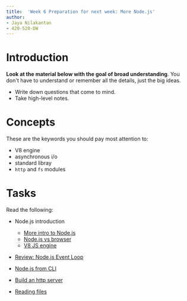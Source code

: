 ```yaml
---
title:  'Week 6 Preparation for next week: More Node.js'
author:
- Jaya Nilakantan
- 420-520-DW
---
```


# Introduction

__Look at the material below with the goal of broad understanding__. You don't 
have to understand or remember all the details, just the big ideas.

* Write down questions that come to mind.
* Take high-level notes.

# Concepts

These are the keywords you should pay most attention to:

* V8 engine
* asynchronous i/o
* standard libray
* `http` and `fs` modules


# Tasks

Read the following:

* Node.js introduction
  * [More intro to Node.js](https://nodejs.dev/learn/introduction-to-nodejs)
  * [Node.js vs browser](https://nodejs.dev/learn/differences-between-nodejs-and-the-browser)
  * [V8 JS engine](https://nodejs.dev/learn/the-v8-javascript-engine)

* [Review: Node.js Event Loop](https://nodejs.dev/learn/the-nodejs-event-loop)

* [Node.js from CLI](https://nodejs.dev/learn/run-nodejs-scripts-from-the-command-line)

* [Build an http server](https://nodejs.dev/learn/build-an-http-server)

* [Reading files](https://nodejs.dev/learn/reading-files-with-nodejs)

